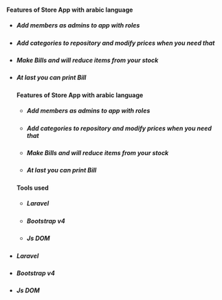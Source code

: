<h4>Features of Store App with arabic language</h4>  
<ul>
<li><h5>Add members as admins to app with roles</h5></li>
<li><h5>Add categories to repository and modify prices when you need that</h5></li>
<li><h5>Make Bills and will reduce items from your stock </h5></li>
<li><h5>At last you can print Bill</h5></li>
 <h4>Features of Store App with arabic language</h4>  
<ul>
<li><h5>Add members as admins to app with roles</h5></li>
<li><h5>Add categories to repository and modify prices when you need that</h5></li>
<li><h5>Make Bills and will reduce items from your stock </h5></li>
<li><h5>At last you can print Bill</h5></li>
</ul>

<h4>Tools used </h4>  
<ul>
<li><h5>Laravel</h5></li>
<li><h5>Bootstrap v4</h5></li>
<li><h5>Js DOM</h5></li>
</ul>

<li><h5>Laravel</h5></li>
<li><h5>Bootstrap v4</h5></li>
<li><h5>Js DOM</h5></li>
</ul>

